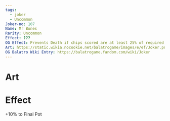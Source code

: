 ```yaml
---
tags:
  - joker
  - Uncommon
Joker-no: 107
Name: Mr Bones
Rarity: Uncommon
Effect: ???
OG Effect: Prevents Death if chips scored are at least 25% of required chips, self destructs
Art: https://static.wikia.nocookie.net/balatrogame/images/e/ef/Joker.png/revision/latest?cb=20230925003651
OG Balatro Wiki Entry: https://balatrogame.fandom.com/wiki/Joker
---
```

# Art
# Effect
+10% to Final Pot